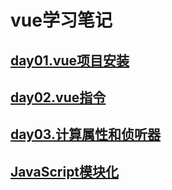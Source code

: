 # vue学习笔记

## [day01.vue项目安装](https://github.com/yuan525/vue-notes/blob/master/day01.vue%E9%A1%B9%E7%9B%AE%E5%AE%89%E8%A3%85/day01.md)
## [day02.vue指令](https://github.com/yuan525/vue-notes/blob/master/day02.vue%E6%8C%87%E4%BB%A4/day02.md)
## [day03.计算属性和侦听器](https://github.com/yuan525/vue-notes/blob/master/day03.%E8%AE%A1%E7%AE%97%E5%B1%9E%E6%80%A7%E5%92%8C%E4%BE%A6%E5%90%AC%E5%99%A8/day03.md)
## [JavaScript模块化](https://github.com/yuan525/vue-notes/tree/master/JavaScript%E7%9A%84%E6%A8%A1%E5%9D%97%E5%8C%96)
